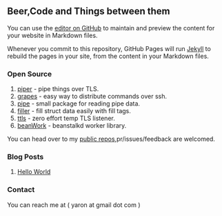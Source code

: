 ## Beer,Code and Things between them


You can use the [editor on GitHub](https://github.com/yaronsumel/yaronsumel.github.io/edit/master/index.md) to maintain and preview the content for your website in Markdown files.

Whenever you commit to this repository, GitHub Pages will run [Jekyll](https://jekyllrb.com/) to rebuild the pages in your site, from the content in your Markdown files.

### Open Source

1. [piper](https://github.com/yaronsumel/piper) - pipe things over TLS.
2. [grapes](https://github.com/yaronsumel/grapes) - easy way to distribute commands over ssh.
3. [pipe](https://github.com/yaronsumel/pipe) - small package for reading pipe data.
4. [filler](https://github.com/yaronsumel/filler) - fill struct data easily with fill tags.
5. [ttls](https://github.com/yaronsumel/ttls) - zero effort temp TLS listener.
6. [beanWork](https://github.com/yaronsumel/beanWork) - beanstalkd worker library.

You can head over to my [public repos](https://github.com/yaronsumel?tab=repositories),pr/issues/feedback are welcomed.

### Blog Posts

1. [Hello World](https://yaronsumel.github.io/pages/helloworld.md)


### Contact

You can reach me at ( yaron at gmail dot com )
